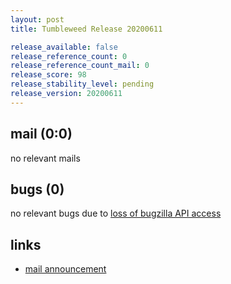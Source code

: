 ```yaml
---
layout: post
title: Tumbleweed Release 20200611

release_available: false
release_reference_count: 0
release_reference_count_mail: 0
release_score: 98
release_stability_level: pending
release_version: 20200611
---
```


## mail (0:0)

no relevant mails

## bugs (0)

<!--more-->

no relevant bugs due to [loss of bugzilla API access](https://bugzilla.opensuse.org/show_bug.cgi?id=1157722)



## links

- [mail announcement](https://lists.opensuse.org/opensuse-factory/2020-06/msg00147.html)
